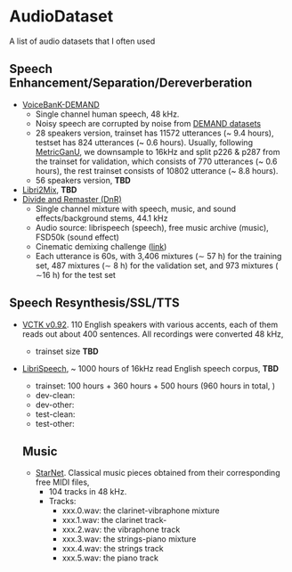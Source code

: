 # AudioDataset

A list of audio datasets that I often used

## Speech Enhancement/Separation/Dereverberation

* [VoiceBanK-DEMAND](https://datashare.ed.ac.uk/handle/10283/2791)
  - Single channel human speech, 48 kHz.
  - Noisy speech are corrupted by noise from [DEMAND datasets](https://zenodo.org/records/1227121)
  - 28 speakers version, trainset has 11572 utterances (~ 9.4 hours), testset has 824 utterances (~ 0.6 hours). Usually, following [MetricGanU](https://arxiv.org/abs/2110.05866), we downsample to 16kHz and split p226 & p287 from the trainset for validation, which consists of 770 utterances (~ 0.6 hours), the rest trainset consists of 10802 utterance (~ 8.8 hours).
  - 56 speakers version, **TBD**
* [Libri2Mix](https://github.com/JorisCos/LibriMix), **TBD**
* [Divide and Remaster (DnR)](https://zenodo.org/records/6949108)
  - Single channel mixture with speech, music, and sound effects/background stems, 44.1 kHz
  - Audio source: librispeech (speech), free music archive (music), FSD50k (sound effect)
  - Cinematic demixing challenge ([link](https://www.aicrowd.com/challenges/sound-demixing-challenge-2023/problems/cinematic-sound-demixing-track-cdx-23))
  - Each utterance is 60s, with 3,406 mixtures (∼ 57 h) for the training set, 487 mixtures (∼ 8 h) for the validation set, and 973 mixtures ( ∼16 h) for the test set

## Speech Resynthesis/SSL/TTS

* [VCTK v0.92](https://datashare.ed.ac.uk/handle/10283/3443). 110 English speakers with various accents, each of them reads out about 400 sentences. All recordings were converted 48 kHz,
  - trainset size **TBD**
* [LibriSpeech](https://www.openslr.org/12), ~ 1000 hours of 16kHz read English speech corpus, **TBD**
  - trainset: 100 hours + 360 hours + 500 hours (960 hours in total, )
  - dev-clean:
  - dev-other:
  - test-clean:
  - test-other:
 
  ## Music
  * [StarNet](https://zenodo.org/records/6917099). Classical music pieces obtained from their corresponding free MIDI files,
    - 104 tracks in 48 kHz.
    - Tracks:
      - xxx.0.wav: the clarinet-vibraphone mixture
      - xxx.1.wav: the clarinet track-
      - xxx.2.wav: the vibraphone track
      - xxx.3.wav: the strings-piano mixture
      - xxx.4.wav: the strings track
      - xxx.5.wav: the piano track 
